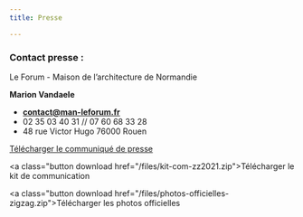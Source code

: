 ```yaml
---
title: Presse

---
```

### **Contact presse :**

Le Forum - Maison de l’architecture de Normandie

**Marion Vandaele**

* [**contact@man-leforum.fr**](mailto:contact@man-leforum.fr)
* 02 35 03 40 31 // 07 60 68 33 28
* 48 rue Victor Hugo 76000 Rouen

<a class="button download" href="/files/communique-de-presse_zigzag-2021.pdf">Télécharger le communiqué de presse</a>

<a class="button download href="/files/kit-com-zz2021.zip">Télécharger le kit de communication</a>

<a class="button download href="/files/photos-officielles-zigzag.zip">Télécharger les photos officielles</a>